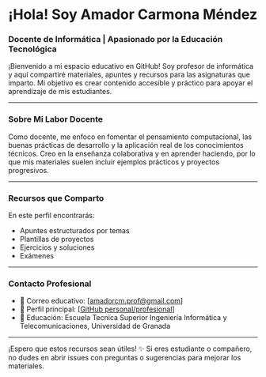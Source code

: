 # ¡Hola! Soy Amador Carmona Méndez

### Docente de Informática | Apasionado por la Educación Tecnológica

¡Bienvenido a mi espacio educativo en GitHub! Soy profesor de informática y aquí compartiré materiales, apuntes y recursos para las asignaturas que imparto. Mi objetivo es crear contenido accesible y práctico para apoyar el aprendizaje de mis estudiantes.

---

### Sobre Mi Labor Docente
Como docente, me enfoco en fomentar el pensamiento computacional, las buenas prácticas de desarrollo y la aplicación real de los conocimientos técnicos. Creo en la enseñanza colaborativa y en aprender haciendo, por lo que mis materiales suelen incluir ejemplos prácticos y proyectos progresivos.

---

### Recursos que Comparto
En este perfil encontrarás:
-  Apuntes estructurados por temas
-  Plantillas de proyectos
-  Ejercicios y soluciones
-  Exámenes

---

###  Contacto Profesional
- 📧 Correo educativo: [amadorcm.prof@gmail.com]
- 🔗 Perfil principal: [[GitHub personal/profesional](https://github.com/Amadorcm/Amadorcm)]
- 🏫 Educación: Escuela Tecnica Superior Ingeniería Informática y Telecomunicaciones, Universidad de Granada
  
---


¡Espero que estos recursos sean útiles! ✨ Si eres estudiante o compañero, no dudes en abrir issues con preguntas o sugerencias para mejorar los materiales.


